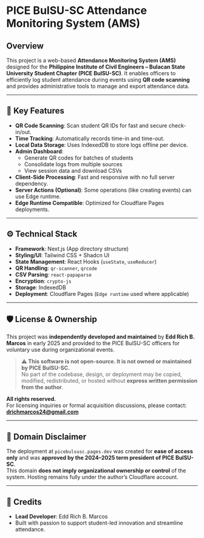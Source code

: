 # PICE BulSU-SC Attendance Monitoring System (AMS)

## Overview

This project is a web-based **Attendance Monitoring System (AMS)** designed for the **Philippine Institute of Civil Engineers – Bulacan State University Student Chapter (PICE BulSU-SC)**. It enables officers to efficiently log student attendance during events using **QR code scanning** and provides administrative tools to manage and export attendance data.

---

## 🚀 Key Features

- **QR Code Scanning**: Scan student QR IDs for fast and secure check-in/out.
- **Time Tracking**: Automatically records time-in and time-out.
- **Local Data Storage**: Uses IndexedDB to store logs offline per device.
- **Admin Dashboard**:
  - Generate QR codes for batches of students
  - Consolidate logs from multiple sources
  - View session data and download CSVs
- **Client-Side Processing**: Fast and responsive with no full server dependency.
- **Server Actions (Optional)**: Some operations (like creating events) can use Edge runtime.
- **Edge Runtime Compatible**: Optimized for Cloudflare Pages deployments.

---

## ⚙️ Technical Stack

- **Framework**: Next.js (App directory structure)
- **Styling/UI**: Tailwind CSS + Shadcn UI
- **State Management**: React Hooks (`useState`, `useReducer`)
- **QR Handling**: `qr-scanner`, `qrcode`
- **CSV Parsing**: `react-papaparse`
- **Encryption**: `crypto-js`
- **Storage**: IndexedDB
- **Deployment**: Cloudflare Pages (`Edge runtime` used where applicable)

---

## 🛡️ License & Ownership

This project was **independently developed and maintained** by **Edd Rich B. Marcos** in early 2025 and provided to the PICE BulSU-SC officers for voluntary use during organizational events.

> **⚠️ This software is not open-source. It is not owned or maintained by PICE BulSU-SC.**  
> No part of the codebase, design, or deployment may be copied, modified, redistributed, or hosted without **express written permission from the author**.

**All rights reserved.**  
For licensing inquiries or formal acquisition discussions, please contact: **drichmarcos24@gmail.com**

---

## 📛 Domain Disclaimer

The deployment at `picebulsusc.pages.dev` was created for **ease of access only** and was **approved by the 2024–2025 term president of PICE BulSU-SC**.  
This domain **does not imply organizational ownership or control** of the system. Hosting remains fully under the author’s Cloudflare account.

---

## 👤 Credits

- **Lead Developer**: Edd Rich B. Marcos 
- Built with passion to support student-led innovation and streamline attendance.

